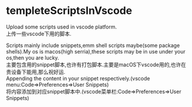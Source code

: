 # templeteScriptsInVscode
Upload some scripts used in vscode platform.<br />
上传一些vscode下用的脚本.<br />

Scripts mainly include snippets,emm shell scripts maybe(some package shells).My os is macos(high serria),these scripts may be in use under your os,then you are lucky.<br />
主要包含用的snippet脚本,也许有打包脚本.主要是macOS下vscode用的,也许在贵设备下能用,那么祝好运.<br />
Appending the content in your snippet respectively.(vscode menu:Code=>Preferences=>User Snippets)<br />
将内容添加到对应snippet脚本中.(vscode菜单栏:Code=>Preferences=>User Snippets)<br />
